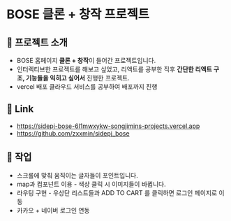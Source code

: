 # BOSE 클론 + 창작 프로젝트

## 📄 프로젝트 소개
- BOSE 홈페이지 **클론 + 창작**이 들어간 프로젝트입니다.
- 인터렉티브한 프로젝트를 해보고 싶었고, 리액트를 공부한 직후 **간단한 리액트 구조, 기능들을 익히고 싶어서** 진행한 프로젝트.
- vercel 배포 클라우드 서비스를 공부하여 배포까지 진행


## 🔗 Link
- https://sidepj-bose-6l1mwxykw-songjimins-projects.vercel.app
- https://github.com/zxxmin/sidepj_bose


## 🔧 작업
- 스크롤에 맞춰 움직이는 글자들이 포인트입니다.
- map과 컴포넌트 이용 - 색상 클릭 시 이미지들이 바뀝니다.
- 라우팅 구현 - 우상단 리스트들과 ADD TO CART 를 클릭하면 로그인 페이지로 이동
- 카카오 + 네이버 로그인 연동